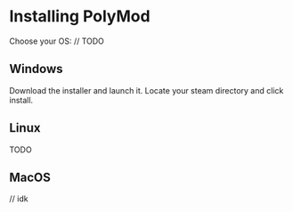 # Installing PolyMod

Choose your OS: // TODO

## Windows
Download the installer and launch it. Locate your steam directory and click install.

## Linux
TODO

## MacOS
// idk